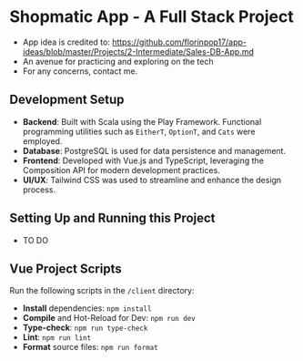 # Shopmatic App - A Full Stack Project

- App idea is credited to: https://github.com/florinpop17/app-ideas/blob/master/Projects/2-Intermediate/Sales-DB-App.md
- An avenue for practicing and exploring on the tech
- For any concerns, contact me.

## Development Setup

- **Backend**: Built with Scala using the Play Framework. Functional programming utilities such as `EitherT`, `OptionT`, and `Cats` were employed.
- **Database**: PostgreSQL is used for data persistence and management.
- **Frontend**: Developed with Vue.js and TypeScript, leveraging the Composition API for modern development practices.
- **UI/UX**: Tailwind CSS was used to streamline and enhance the design process.

## Setting Up and Running this Project
- TO DO

## Vue Project Scripts

Run the following scripts in the `/client` directory:

- **Install** dependencies: `npm install`
- **Compile** and Hot-Reload for Dev: `npm run dev`
- **Type-check**: `npm run type-check`
- **Lint**: `npm run lint`
- **Format** source files: `npm run format`
